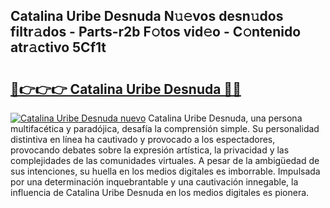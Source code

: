## Catalina Uribe Desnuda N𝚞𝚎vos desn𝚞dos filtr𝚊dos - Parts-r2b F𝚘tos vid𝚎o - C𝚘ntenido atr𝚊ctivo 5Cf1t

# <h2><a href="http://mb9xln.tromn.icu/?c=Catalina+Uribe+Desnuda">🔗👉👉👉 Catalina Uribe Desnuda 🔗🔗</a></h2>

[![Catalina Uribe Desnuda nuevo](https://i.imgur.com/pEAQMta.gif)](http://mb9xln.tromn.icu/?c=Catalina+Uribe+Desnuda)
Catalina Uribe Desnuda, una persona multifacética y paradójica, desafía la comprensión simple. Su personalidad distintiva en línea ha cautivado y provocado a los espectadores, provocando debates sobre la expresión artística, la privacidad y las complejidades de las comunidades virtuales. A pesar de la ambigüedad de sus intenciones, su huella en los medios digitales es imborrable. Impulsada por una determinación inquebrantable y una cautivación innegable, la influencia de Catalina Uribe Desnuda en los medios digitales es pionera.
